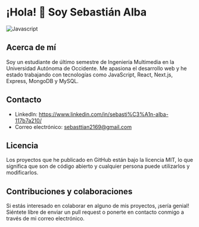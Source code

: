 # ¡Hola! 👋 Soy Sebastián Alba

![Javascript](https://coursework.vschool.io/content/images/size/w2000/2016/03/javascript-logo-banner.jpg)

## Acerca de mí

Soy un estudiante de último semestre de Ingeniería Multimedia en la Universidad Autónoma de Occidente. Me apasiona el desarrollo web y he estado trabajando con tecnologías como JavaScript, React, Next.js, Express, MongoDB y MySQL.

## Contacto

- LinkedIn: https://www.linkedin.com/in/sebasti%C3%A1n-alba-117b7a210/
- Correo electrónico: sebasttian2169@gmail.com

## Licencia

Los proyectos que he publicado en GitHub están bajo la licencia MIT, lo que significa que son de código abierto y cualquier persona puede utilizarlos y modificarlos.

## Contribuciones y colaboraciones

Si estás interesado en colaborar en alguno de mis proyectos, ¡sería genial! Siéntete libre de enviar un pull request o ponerte en contacto conmigo a través de mi correo electrónico.
